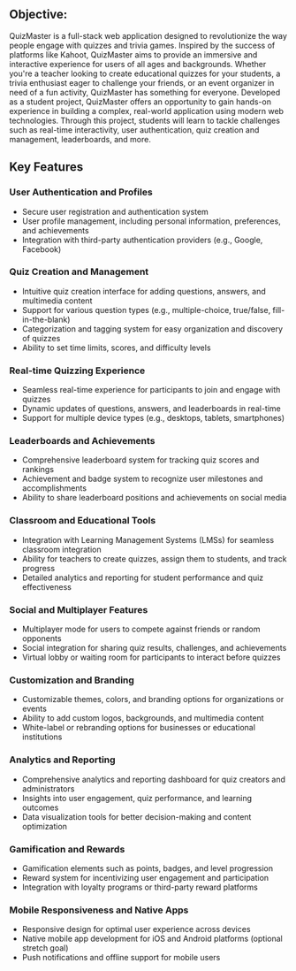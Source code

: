 ## Objective:
QuizMaster is a full-stack web application designed to revolutionize the way people engage with quizzes and trivia games. Inspired by the success of platforms like Kahoot, QuizMaster aims to provide an immersive and interactive experience for users of all ages and backgrounds. Whether you're a teacher looking to create educational quizzes for your students, a trivia enthusiast eager to challenge your friends, or an event organizer in need of a fun activity, QuizMaster has something for everyone.
Developed as a student project, QuizMaster offers an opportunity to gain hands-on experience in building a complex, real-world application using modern web technologies. Through this project, students will learn to tackle challenges such as real-time interactivity, user authentication, quiz creation and management, leaderboards, and more.

## Key Features
### User Authentication and Profiles
- Secure user registration and authentication system
- User profile management, including personal information, preferences, and achievements
- Integration with third-party authentication providers (e.g., Google, Facebook)

### Quiz Creation and Management
- Intuitive quiz creation interface for adding questions, answers, and multimedia content
- Support for various question types (e.g., multiple-choice, true/false, fill-in-the-blank)
- Categorization and tagging system for easy organization and discovery of quizzes
- Ability to set time limits, scores, and difficulty levels

### Real-time Quizzing Experience
- Seamless real-time experience for participants to join and engage with quizzes
- Dynamic updates of questions, answers, and leaderboards in real-time
- Support for multiple device types (e.g., desktops, tablets, smartphones)

### Leaderboards and Achievements
- Comprehensive leaderboard system for tracking quiz scores and rankings
- Achievement and badge system to recognize user milestones and accomplishments
- Ability to share leaderboard positions and achievements on social media

### Classroom and Educational Tools
- Integration with Learning Management Systems (LMSs) for seamless classroom integration
- Ability for teachers to create quizzes, assign them to students, and track progress
- Detailed analytics and reporting for student performance and quiz effectiveness

### Social and Multiplayer Features
- Multiplayer mode for users to compete against friends or random opponents
- Social integration for sharing quiz results, challenges, and achievements
- Virtual lobby or waiting room for participants to interact before quizzes

### Customization and Branding
- Customizable themes, colors, and branding options for organizations or events
- Ability to add custom logos, backgrounds, and multimedia content
- White-label or rebranding options for businesses or educational institutions

### Analytics and Reporting
- Comprehensive analytics and reporting dashboard for quiz creators and administrators
- Insights into user engagement, quiz performance, and learning outcomes
- Data visualization tools for better decision-making and content optimization

### Gamification and Rewards
- Gamification elements such as points, badges, and level progression
- Reward system for incentivizing user engagement and participation
- Integration with loyalty programs or third-party reward platforms

### Mobile Responsiveness and Native Apps
- Responsive design for optimal user experience across devices
- Native mobile app development for iOS and Android platforms (optional stretch goal)
- Push notifications and offline support for mobile users
